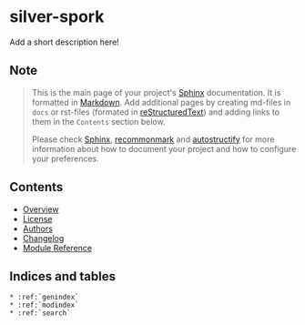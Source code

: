 # silver-spork

Add a short description here!

## Note

> This is the main page of your project's [Sphinx] documentation. It is formatted in
> [Markdown]. Add additional pages by creating md-files in `docs` or rst-files (formated
> in [reStructuredText]) and adding links to them in the `Contents` section below.
>
> Please check [Sphinx], [recommonmark] and [autostructify] for more information about
> how to document your project and how to configure your preferences.

## Contents

- [Overview](readme)
- [License](license)
- [Authors](authors)
- [Changelog](changelog)
- [Module Reference](api/modules)

## Indices and tables

```eval_rst
* :ref:`genindex`
* :ref:`modindex`
* :ref:`search`
```

[autostructify]: https://recommonmark.readthedocs.io/en/latest/auto_structify.html
[markdown]: https://daringfireball.net/projects/markdown/
[recommonmark]: https://recommonmark.readthedocs.io/en/latest
[restructuredtext]: http://www.sphinx-doc.org/en/master/usage/restructuredtext/basics.html
[sphinx]: http://www.sphinx-doc.org/
